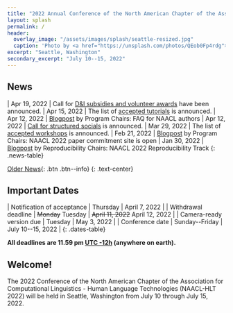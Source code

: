```yaml
---
title: "2022 Annual Conference of the North American Chapter of the Association for Computational Linguistics"
layout: splash
permalink: /
header:
  overlay_image: "/assets/images/splash/seattle-resized.jpg"
  caption: 'Photo by <a href="https://unsplash.com/photos/QEob0Fp4rdg">Zhifei Zhou</a> on <a href="http://www.unsplash.com">Unsplash</a>'
excerpt: "Seattle, Washington"
secondary_excerpt: "July 10--15, 2022"
---
```


<style>
.news-table tr td:nth-child(1) { font-weight: bold; width: 10em; }
</style>

## News

| Apr 19, 2022 | Call for [D&I subsidies and volunteer awards](/blog/subsidies/) have been announced. 
| Apr 15, 2022 | The list of [accepted tutorials](/program/tutorials/) is announced.
| Apr 12, 2022 | [Blogpost](/blog/authors-faq) by Program Chairs: FAQ for NAACL authors
| Apr 12, 2022 | [Call for structured socials](/blog/structured-social/) is announced.
| Mar 29, 2022 | The list of [accepted workshops](/program/workshops/) is announced.
| Feb 21, 2022 | [Blogpost](/blog/commitment-faq/) by Program Chairs: NAACL 2022 paper commitment site is open
| Jan 30, 2022 | [Blogpost](/blog/reproducibility-track/) by Reproducibility Chairs: NAACL 2022 Reproducibility Track
{: .news-table}

<!-- Note: When this table is too full, move some to the archive page. -->
[Older News](/archive/){: .btn .btn--info}
{: .text-center}

## Important Dates

<style>
.dates-table del { color: #888; }
</style>

| Notification of acceptance | Thursday | April 7, 2022 |
| Withdrawal deadline | ~~Monday~~ Tuesday | ~~April 11, 2022~~ April 12, 2022 |
| Camera-ready version due | Tuesday | May 3, 2022 |
| Conference date | Sunday--Friday | July 10--15, 2022 |
{: .dates-table}

<b>All deadlines are 11.59 pm <a target="_blank" href="https://www.timeanddate.com/time/zone/timezone/utc-12">UTC -12h</a> (anywhere on earth).</b>

## Welcome!

The 2022 Conference of the North American Chapter of the Association for Computational Linguistics - Human Language Technologies (NAACL-HLT 2022) will be held in Seattle, Washington from July 10 through July 15, 2022.
